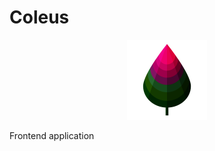 # Coleus

<div style="text-align:center">
    <img src="screenshots/logo.png" width="128" />
</div>

Frontend application

